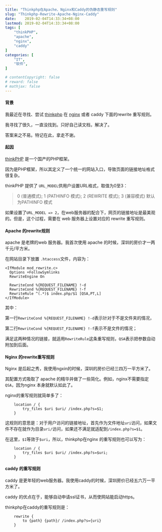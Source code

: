 ```yaml
---
title: "Thinkphp在Apache、Nginx和Caddy的伪静态重写规则"
slug: "Thinkphp-Rewrite-Apache-Nginx-Caddy"
date:    2019-02-04T14:33:34+08:00
lastmod: 2019-02-04T14:33:34+08:00
tags: [
    "thinkPHP",
    "apache",
    "nginx",
    "caddy"
]
categories: [
    "IT",
    "软件",
]

# contentCopyright: false
# reward: false
# mathjax: false
---
```


#### 背景

我最近在寻找、尝试 [thinkphp](thinkphp.cn) 在 [nginx](nginx.org) 或者 caddy 下面的rewrite 重写规则。

我寻找了很久，一直没找到。只好自己读文档，解决了。

答案来之不易。特记在此，拿走不谢。<!--more-->

#### 起因

[thinkPHP](http://thinkphp.cn/) 是一个国产的PHP框架。

因为是PHP框架，所以其定义了一个统一的网站入口，导致页面的链接地址格式很复杂。

thinkPHP 提供了 `URL_MODEL`供用户设置URL格式，取值为0至3：

> 0 (普通模式); 1 (PATHINFO 模式); 2 (REWRITE  模式); 3 (兼容模式)  默认为PATHINFO 模式

如果设置了`URL_MODEL => 2`，在web服务器的配合下，网页的链接地址是最美观的。但是，这个过程，需要在 web 服务器上设置对应的 rewrite 重写规则。

#### Apache 的rewrite规则

apache 是老牌的web 服务器。我首次使用 apache 的时候，深圳的房价才一两千元/平方米。

在网站目录下放置 `.htaccess`文件，内容为：

```nginx
<IfModule mod_rewrite.c>
  Options +FollowSymlinks
  RewriteEngine On

  RewriteCond %{REQUEST_FILENAME} !-d
  RewriteCond %{REQUEST_FILENAME} !-f
  RewriteRule ^(.*)$ index.php/$1 [QSA,PT,L]
</IfModule>
```

其中：

第一行`RewriteCond %{REQUEST_FILENAME} !-d`表示针对于不是文件夹的情况，

第二行`RewriteCond %{REQUEST_FILENAME} !-f`表示不是文件的情况；

满足这两种情况的链接，就适用`RewriteRule`这条重写规则，`QSA`表示把参数自动附加到后面。

#### Nginx 的rewrite重写规则

Nginx 是后起之秀，我使用ngxin的时候，深圳的房价已经三四万一平方米了。

其配置方式吸取了 apache 的精华并做了一些简化。例如，nginx不需要指定`QSA`，因为nginx 本身就默认如此了。

nginx的重写规则就简单多了：

```nginx
    location / {
        try_files $uri $uri/ /index.php?s=$1;
    }
```



这规则的意思是：对于用户访问的链接地址，首先作为文件地址`uri`访问，如果文件不存在就作为目录`uri/`访问，如果还不满足就适配到`/index.php?s=$1`。

在这里，`$1`等效于`$uri`，所以，thinkphp在nginx 的重写规则也可以写为：

```nginx
    location / {
        try_files $uri $uri/ /index.php?s=$uri;
    }
```



#### caddy 的重写规则

caddy 是更年轻的web服务器。我使用caddy的时候，深圳房价已经五六万一平方米了。

caddy 的优点在于，能够自动申请ssl证书，从而使网站能启动https。

thinkphp在caddy的重写规则是：

```nginx
    rewrite {
        to {path} {path}/ /index.php?s={uri}
    }
```